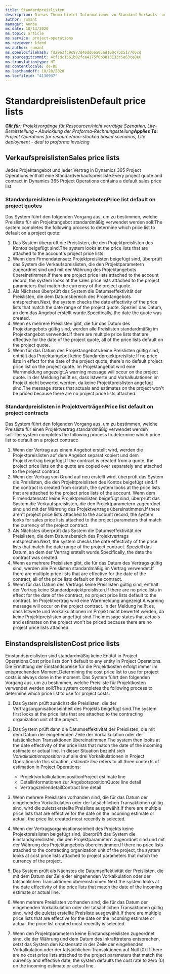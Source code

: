 ```yaml
---
title: Standardpreislisten
description: Dieses Thema bietet Informationen zu Standard-Verkaufs- und Einstandspreislisten in Project Operations.
author: rumant
manager: Annbe
ms.date: 10/13/2020
ms.topic: article
ms.service: project-operations
ms.reviewer: kfend
ms.author: rumant
ms.openlocfilehash: fd29a3fc9c873d46dd66a05ad100c7515177d6cd
ms.sourcegitcommit: 4cf1dc1561b92fca4175f0b3813133c5e63ce8e6
ms.translationtype: HT
ms.contentlocale: de-DE
ms.lasthandoff: 10/28/2020
ms.locfileid: "4130937"
---
```

# <a name="default-price-lists"></a><span data-ttu-id="fb11c-103">Standardpreislisten</span><span class="sxs-lookup"><span data-stu-id="fb11c-103">Default price lists</span></span>

<span data-ttu-id="fb11c-104">_**Gilt für:** Projektvorgänge für Ressourcen/nicht vorrätige Szenarien, Lite-Bereitstellung – Abwicklung der Proforma-Rechnungsstellung_</span><span class="sxs-lookup"><span data-stu-id="fb11c-104">_**Applies To:** Project Operations for resource/non-stocked based scenarios, Lite deployment - deal to proforma invoicing_</span></span>

## <a name="sales-price-lists"></a><span data-ttu-id="fb11c-105">Verkaufspreislisten</span><span class="sxs-lookup"><span data-stu-id="fb11c-105">Sales price lists</span></span>

<span data-ttu-id="fb11c-106">Jedes Projektangebot und jeder Vertrag in Dynamics 365 Project Operations enthält eine Standardverkaufspreisliste.</span><span class="sxs-lookup"><span data-stu-id="fb11c-106">Every project quote and contract in Dynamics 365 Project Operations contains a default sales price list.</span></span> 

### <a name="price-list-default-on-project-quotes"></a><span data-ttu-id="fb11c-107">Standardpreislisten in Projektangeboten</span><span class="sxs-lookup"><span data-stu-id="fb11c-107">Price list default on project quotes</span></span>
<span data-ttu-id="fb11c-108">Das System führt den folgenden Vorgang aus, um zu bestimmen, welche Preisliste für ein Projektangebot standardmäßig verwendet werden soll:</span><span class="sxs-lookup"><span data-stu-id="fb11c-108">The system completes the following process to determine which price list to default on a project quote:</span></span>

1. <span data-ttu-id="fb11c-109">Das System überprüft die Preislisten, die den Projektpreislisten des Kontos beigefügt sind.</span><span class="sxs-lookup"><span data-stu-id="fb11c-109">The system looks at the price lists that are attached to the account's project price lists.</span></span> 
2. <span data-ttu-id="fb11c-110">Wenn dem Firmendatensatz Projektpreislisten beigefügt sind, überprüft das System die Verkaufspreislisten, die den Projektparametern zugeordnet sind und mit der Währung des Projektangebots übereinstimmen.</span><span class="sxs-lookup"><span data-stu-id="fb11c-110">If there are project price lists attached to the account record, the system looks at the sales price lists attached to the project parameters that match the currency of the project quote.</span></span>
3. <span data-ttu-id="fb11c-111">Als Nächstes überprüft das System die Datumseffektivität der Preislisten, die dem Datumsbereich des Projektangebots entsprechen.</span><span class="sxs-lookup"><span data-stu-id="fb11c-111">Next, the system checks the date effectivity of the price lists that match the date range of the project quote.</span></span> <span data-ttu-id="fb11c-112">Speziell das Datum, an dem das Angebot erstellt wurde.</span><span class="sxs-lookup"><span data-stu-id="fb11c-112">Specifically, the date the quote was created.</span></span>
4. <span data-ttu-id="fb11c-113">Wenn es mehrere Preislisten gibt, die für das Datum des Projektangebots gültig sind, werden alle Preislisten standardmäßig im Projektangebot verwendet.</span><span class="sxs-lookup"><span data-stu-id="fb11c-113">If there are multiple price lists that are effective for the date of the project quote, all of the price lists default on the project quote.</span></span>
5. <span data-ttu-id="fb11c-114">Wenn für das Datum des Projektangebots keine Preislisten gültig sind, enthält das Projektangebot keine Standardprojektpreisliste.</span><span class="sxs-lookup"><span data-stu-id="fb11c-114">If no price lists in effect for the date of the project quote, there's no default project price list on the project quote.</span></span> <span data-ttu-id="fb11c-115">Im Projektangebot wird eine Warnmeldung angezeigt.</span><span class="sxs-lookup"><span data-stu-id="fb11c-115">A warning message will occur on the project quote.</span></span> <span data-ttu-id="fb11c-116">In der Meldung heißt es, dass Istwerte und Vorkalkulationen im Projekt nicht bewertet werden, da keine Projektpreislisten angefügt sind.</span><span class="sxs-lookup"><span data-stu-id="fb11c-116">The message states that actuals and estimates on the project won't be priced because there are no project price lists attached.</span></span>

### <a name="price-list-default-on-project-contracts"></a><span data-ttu-id="fb11c-117">Standardpreislisten in Projektverträgen</span><span class="sxs-lookup"><span data-stu-id="fb11c-117">Price list default on project contracts</span></span> 
<span data-ttu-id="fb11c-118">Das System führt den folgenden Vorgang aus, um zu bestimmen, welche Preisliste für einen Projektvertrag standardmäßig verwendet werden soll:</span><span class="sxs-lookup"><span data-stu-id="fb11c-118">The system completes the following process to determine which price list to default on a project contract:</span></span>

1. <span data-ttu-id="fb11c-119">Wenn der Vertrag aus einem Angebot erstellt wird, werden die Projektpreislisten auf dem Angebot separat kopiert und dem Projektvertrag beigefügt.</span><span class="sxs-lookup"><span data-stu-id="fb11c-119">If the contract is created from a quote, the project price lists on the quote are copied over separately and attached to the project contract.</span></span>
2. <span data-ttu-id="fb11c-120">Wenn der Vertrag von Grund auf neu erstellt wird, überprüft das System die Preislisten, die den Projektpreislisten des Kontos beigefügt sind.</span><span class="sxs-lookup"><span data-stu-id="fb11c-120">If the contract is created from scratch, the system looks at the price lists that are attached to the project price lists of the account.</span></span> <span data-ttu-id="fb11c-121">Wenn dem Firmendatensatz keine Projektpreislisten beigefügt sind, überprüft das System die Verkaufspreislisten, die den Projektparametern zugeordnet sind und mit der Währung des Projektvertrags übereinstimmen.</span><span class="sxs-lookup"><span data-stu-id="fb11c-121">If there aren't project price lists attached to the account record, the system looks for sales price lists attached to the project parameters that match the currency of the project contract.</span></span>
4. <span data-ttu-id="fb11c-122">Als Nächstes überprüft das System die Datumseffektivität der Preislisten, die dem Datumsbereich des Projektvertrags entsprechen.</span><span class="sxs-lookup"><span data-stu-id="fb11c-122">Next, the system checks the date effectivity of the price lists that match the date range of the project contract.</span></span> <span data-ttu-id="fb11c-123">Speziell das Datum, an dem der Vertrag erstellt wurde.</span><span class="sxs-lookup"><span data-stu-id="fb11c-123">Specifically, the date the contract was created.</span></span>
5. <span data-ttu-id="fb11c-124">Wenn es mehrere Preislisten gibt, die für das Datum des Vertrags gültig sind, werden alle Preislisten standardmäßig im Vertrag verwendet.</span><span class="sxs-lookup"><span data-stu-id="fb11c-124">If there are multiple price lists that are effective for the date of the contract, all of the price lists default on the contract.</span></span>
6. <span data-ttu-id="fb11c-125">Wenn für das Datum des Vertrags keine Preislisten gültig sind, enthält der Vertrag keine Standardprojektpreislisten.</span><span class="sxs-lookup"><span data-stu-id="fb11c-125">If there are no price lists in effect for the date of the contract, no project price lists default to the contract.</span></span> <span data-ttu-id="fb11c-126">Im Projektvertrag wird eine Warnmeldung angezeigt.</span><span class="sxs-lookup"><span data-stu-id="fb11c-126">A warning message will occur on the project contract.</span></span> <span data-ttu-id="fb11c-127">In der Meldung heißt es, dass Istwerte und Vorkalkulationen im Projekt nicht bewertet werden, da keine Projektpreislisten angefügt sind.</span><span class="sxs-lookup"><span data-stu-id="fb11c-127">The message states that actuals and estimates on the project won't be priced because there are no project price lists attached.</span></span>

## <a name="cost-price-lists"></a><span data-ttu-id="fb11c-128">Einstandspreislisten</span><span class="sxs-lookup"><span data-stu-id="fb11c-128">Cost price lists</span></span>

<span data-ttu-id="fb11c-129">Einstandspreislisten sind standardmäßig keine Entität in Project Operations.</span><span class="sxs-lookup"><span data-stu-id="fb11c-129">Cost price lists don't default to any entity in Project Operations.</span></span> <span data-ttu-id="fb11c-130">Die Ermittlung der Einstandspreise für die Projektkosten erfolgt immer im entsprechenden Moment.</span><span class="sxs-lookup"><span data-stu-id="fb11c-130">Determining the cost price list to use for project costs is always done in the moment.</span></span> <span data-ttu-id="fb11c-131">Das System führt den folgenden Vorgang aus, um zu bestimmen, welche Preisliste für Projektkosten verwendet werden soll:</span><span class="sxs-lookup"><span data-stu-id="fb11c-131">The system completes the following process to determine which price list to use for project costs:</span></span>

1. <span data-ttu-id="fb11c-132">Das System prüft zunächst die Preislisten, die der Vertragsorganisationseinheit des Projekts beigefügt sind.</span><span class="sxs-lookup"><span data-stu-id="fb11c-132">The system first looks at the price lists that are attached to the contracting organization unit of the project.</span></span>
2. <span data-ttu-id="fb11c-133">Das System prüft dann die Datumseffektivität der Preislisten, die mit dem Datum der eingehenden Zeile der Vorkalkulation oder der tatsächlichen Transaktionen übereinstimmen.</span><span class="sxs-lookup"><span data-stu-id="fb11c-133">The system then looks at the date effectivity of the price lists that match the date of the incoming estimate or actual line.</span></span> <span data-ttu-id="fb11c-134">In dieser Situation bezieht sich *Vorkalkulationsposition* auf alle drei Vorkalkulationen in Project Operations:</span><span class="sxs-lookup"><span data-stu-id="fb11c-134">In this situation, *estimate line* refers to all three contexts of estimation in Project Operations:</span></span>

    - <span data-ttu-id="fb11c-135">Projektvorkalkulationsposition</span><span class="sxs-lookup"><span data-stu-id="fb11c-135">Project estimate line</span></span>
    - <span data-ttu-id="fb11c-136">Detailinformationen zur Angebotsposition</span><span class="sxs-lookup"><span data-stu-id="fb11c-136">Quote line detail</span></span>
    - <span data-ttu-id="fb11c-137">Vertragszeilendetail</span><span class="sxs-lookup"><span data-stu-id="fb11c-137">Contract line detail</span></span>
  
3. <span data-ttu-id="fb11c-138">Wenn mehrere Preislisten vorhanden sind, die für das Datum der eingehenden Vorkalkulation oder der tatsächlichen Transaktionen gültig sind, wird die zuletzt erstellte Preisliste ausgewählt.</span><span class="sxs-lookup"><span data-stu-id="fb11c-138">If there are multiple price lists that are effective for the date on the incoming estimate or actual, the price list created most recently is selected.</span></span>
4. <span data-ttu-id="fb11c-139">Wenn der Vertragsorganisationseinheit des Projekts keine Projektpreislisten beigefügt sind, überprüft das System die Einstandspreislisten, die den Projektparametern zugeordnet sind und mit der Währung des Projektangebots übereinstimmen.</span><span class="sxs-lookup"><span data-stu-id="fb11c-139">If there no price lists attached to the contracting organization unit of the project, the system looks at cost price lists attached to project parameters that match the currency of the project.</span></span>
5. <span data-ttu-id="fb11c-140">Das System prüft als Nächstes die Datumseffektivität der Preislisten, die mit dem Datum der Zeile der eingehenden Vorkalkulation oder der tatsächlichen Transaktionen übereinstimmen.</span><span class="sxs-lookup"><span data-stu-id="fb11c-140">Next the system looks at the date effectivity of the price lists that match the date of the incoming estimate or actual line.</span></span> 
6. <span data-ttu-id="fb11c-141">Wenn mehrere Preislisten vorhanden sind, die für das Datum der eingehenden Vorkalkulation oder der tatsächlichen Transaktionen gültig sind, wird die zuletzt erstellte Preisliste ausgewählt.</span><span class="sxs-lookup"><span data-stu-id="fb11c-141">If there are multiple price lists that are effective for the date on the incoming estimate or actual, the price list created most recently is selected.</span></span>
7. <span data-ttu-id="fb11c-142">Wenn den Projektparametern keine Einstandspreislisten zugeordnet sind, die der Währung und dem Datum des Inkrafttretens entsprechen, setzt das System den Kostensatz in der Zeile der eingehenden Vorkalkulation oder der tatsächlichen Transaktionen auf Null (0).</span><span class="sxs-lookup"><span data-stu-id="fb11c-142">If there are no cost price lists attached to the project parameters that match the currency and effective date, the system defaults the cost rate to zero (0) on the incoming estimate or actual line.</span></span>
